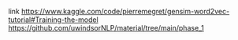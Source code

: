 link https://www.kaggle.com/code/pierremegret/gensim-word2vec-tutorial#Training-the-model
https://github.com/uwindsorNLP/material/tree/main/phase_1
